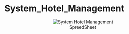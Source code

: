 # System_Hotel_Management

 <p align="center"> <img src="hotel-screen.png" title="System Hotel Management "><br> SpreedSheet</p> 
